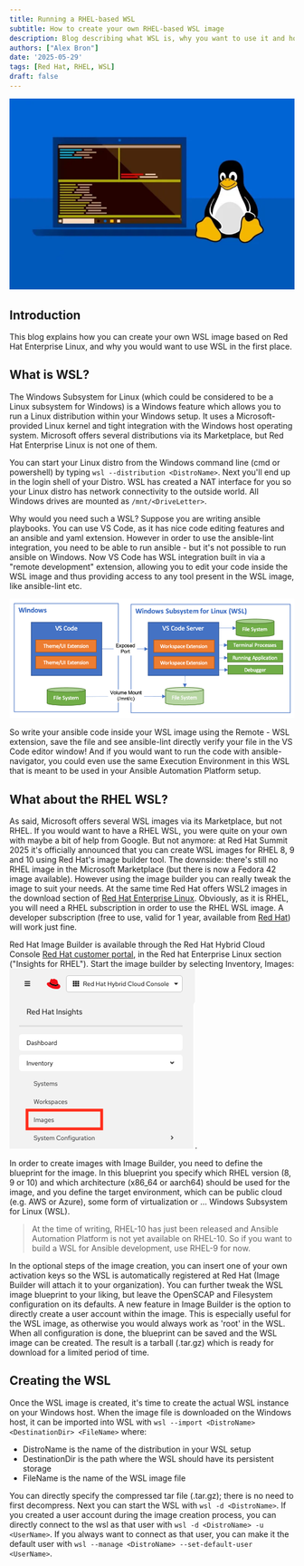 ```yaml
---
title: Running a RHEL-based WSL
subtitle: How to create your own RHEL-based WSL image
description: Blog describing what WSL is, why you want to use it and how you can create a RHEL-based WSL
authors: ["Alex Bron"]
date: '2025-05-29'
tags: [Red Hat, RHEL, WSL]
draft: false
---
```

![Windows Subsystem for Linux](windowslinux.png)

## Introduction

This blog explains how you can create your own WSL image based on Red Hat
Enterprise Linux, and why you would want to use WSL in the first place.

## What is WSL?

The Windows Subsystem for Linux (which could be considered to be a Linux
subsystem for Windows) is a Windows feature which allows you to run a Linux
distribution within your Windows setup. It uses a Microsoft-provided Linux
kernel and tight integration with the Windows host operating system. Microsoft
offers several distributions via its Marketplace, but Red Hat Enterprise Linux
is not one of them.

You can start your Linux distro from the Windows command line (cmd or
powershell) by typing `wsl --distribution <DistroName>`. Next you'll end up in
the login shell of your Distro. WSL has created a NAT interface for you so your
Linux distro has network connectivity to the outside world. All Windows drives
are mounted as `/mnt/<DriveLetter>`.

Why would you need such a WSL? Suppose you are writing ansible playbooks. You
can use VS Code, as it has nice code editing features and an ansible and yaml
extension. However in order to use the ansible-lint integration, you need to be
able to run ansible - but it's not possible to run ansible on Windows. Now VS
Code has WSL integration built in via a "remote development" extension, allowing
you to edit your code inside the WSL image and thus providing access to any tool
present in the WSL image, like ansible-lint etc.

![VS Code with WSL](vscode-wsl.png)

So write your ansible code inside your WSL image using the Remote - WSL
extension, save the file and see ansible-lint directly verify your file in the
VS Code editor window! And if you would want to run the code with
ansible-navigator, you could even use the same Execution Environment in this WSL
that is meant to be used in your Ansible Automation Platform setup.

## What about the RHEL WSL?

As said, Microsoft offers several WSL images via its Marketplace, but not RHEL.
If you would want to have a RHEL WSL, you were quite on your own with maybe a
bit of help from Google. But not anymore: at Red Hat Summit 2025 it's officially
announced that you can create WSL images for RHEL 8, 9 and 10 using Red Hat's
image builder tool. The downside: there's still no RHEL image in the Microsoft
Marketplace (but there is now a Fedora 42 image available). However using the
image builder you can really tweak the image to suit your needs. At the same
time Red Hat offers WSL2 images in the download section of [Red Hat Enterprise
Linux](https://access.redhat.com/downloads/content/479/). Obviously, as
it is RHEL, you will need a RHEL subscription in order to use the RHEL WSL
image. A developer subscription (free to use, valid for 1 year, available from
[Red Hat](https://developers.redhat.com)) will work just fine.

Red Hat Image Builder is available through the Red Hat Hybrid Cloud Console
[Red Hat customer portal](https://console.redhat.com), in the Red hat Enterprise
Linux section ("Insights for RHEL"). Start the image builder by selecting
Inventory, Images: ![Image Builder button](rhconsole02.png).

In order to create images with Image Builder, you need to define the blueprint
for the image. In this blueprint you specify which RHEL version (8, 9 or 10)
and which architecture (x86_64 or aarch64) should be used for the image, and
you define the target environment, which can be public cloud (e.g. AWS or
Azure), some form of virtualization or ... Windows Subsystem for Linux (WSL).

> At the time of writing, RHEL-10 has just been released and Ansible Automation
> Platform is not yet available on RHEL-10. So if you want to build a WSL for
> Ansible development, use RHEL-9 for now.

In the optional steps of the image creation, you can insert one of your own
activation keys so the WSL is automatically registered at Red Hat (Image Builder
will attach it to your organization). You can further tweak the WSL image
blueprint to your liking, but leave the OpenSCAP and Filesystem configuration
on its defaults. A new feature in Image Builder is the option to directly
create a user account within the image. This is especially useful for the WSL
image, as otherwise you would always work as 'root' in the WSL. When all
configuration is done, the blueprint can be saved and the WSL image can be
created. The result is a tarball (.tar.gz) which is ready for download for a
limited period of time.

## Creating the WSL

Once the WSL image is created, it's time to create the actual WSL instance on
your Windows host. When the image file is downloaded on the Windows host, it
can be imported into WSL with `wsl --import <DistroName> <DestinationDir>
<FileName>` where:

- DistroName is the name of the distribution in your WSL setup
- DestinationDir is the path where the WSL should have its persistent storage
- FileName is the name of the WSL image file

You can directly specify the compressed tar file (.tar.gz); there is no need
to first decompress. Next you can start the WSL with `wsl -d <DistroName>`. If
you created a user account during the image creation process, you can directly
connect to the wsl as that user with `wsl -d <DistroName> -u <UserName>`. If you
always want to connect as that user, you can make it the default user with
`wsl --manage <DistroName> --set-default-user <UserName>`.
